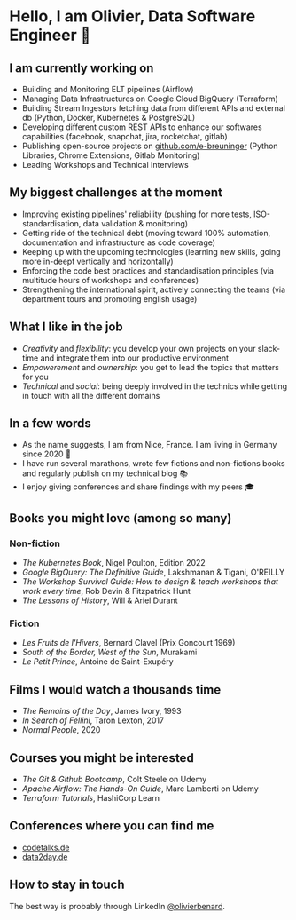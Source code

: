 # Hello, I am Olivier, Data Software Engineer :wave:

## I am currently working on

- Building and Monitoring ELT pipelines (Airflow)
- Managing Data Infrastructures on Google Cloud BigQuery (Terraform)
- Building Stream Ingestors fetching data from different APIs and external db (Python, Docker, Kubernetes & PostgreSQL)
- Developing different custom REST APIs to enhance our softwares capabilities (facebook, snapchat, jira, rocketchat, gitlab)
- Publishing open-source projects on [github.com/e-breuninger](github.com/e-breuninger) (Python Libraries, Chrome Extensions, Gitlab Monitoring)
- Leading Workshops and Technical Interviews

## My biggest challenges at the moment

- Improving existing pipelines' reliability (pushing for more tests, ISO-standardisation, data validation & monitoring)
- Getting ride of the technical debt (moving toward 100% automation, documentation and infrastructure as code coverage)
- Keeping up with the upcoming technologies (learning new skills, going more in-deept vertically and horizontally)
- Enforcing the code best practices and standardisation principles (via multitude hours of workshops and conferences)
- Strengthening the international spirit, actively connecting the teams (via department tours and promoting english usage)

## What I like in the job

- _Creativity_ and _flexibility_: you develop your own projects on your slack-time and integrate them into our productive environment
- _Empowerement_ and _ownership_: you get to lead the topics that matters for you
- _Technical_ and _social_: being deeply involved in the technics while getting in touch with all the different domains

## In a few words

- As the name suggests, I am from Nice, France. I am living in Germany since 2020 :palm_tree:
- I have run several marathons, wrote few fictions and non-fictions books and regularly publish on my technical blog :books:
- I enjoy giving conferences and share findings with my peers :mortar_board:

## Books you might love (among so many)

### Non-fiction

- _The Kubernetes Book_, Nigel Poulton, Edition 2022
- _Google BigQuery: The Definitive Guide_, Lakshmanan & Tigani, O'REILLY
- _The Workshop Survival Guide: How to design & teach workshops that work every time_, Rob Devin & Fitzpatrick Hunt
- _The Lessons of History_, Will & Ariel Durant

### Fiction
- _Les Fruits de l'Hivers_, Bernard Clavel (Prix Goncourt 1969)
- _South of the Border, West of the Sun_, Murakami
- _Le Petit Prince_, Antoine de Saint-Exupéry

## Films I would watch a thousands time

- _The Remains of the Day_, James Ivory, 1993
- _In Search of Fellini_, Taron Lexton, 2017
- _Normal People_, 2020

## Courses you might be interested

- _The Git & Github Bootcamp_, Colt Steele on Udemy
- _Apache Airflow: The Hands-On Guide_, Marc Lamberti on Udemy
- _Terraform Tutorials_, HashiCorp Learn

## Conferences where you can find me

- [codetalks.de](https://codetalks.de/)
- [data2day.de](https://www.data2day.de/index.php)

## How to stay in touch

The best way is probably through LinkedIn [@olivierbenard](https://www.linkedin.com/in/olivierbenard/).
